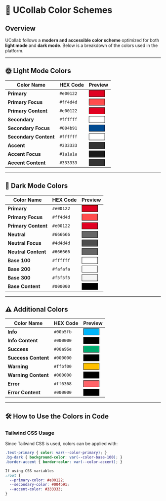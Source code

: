# 🎨 UCollab Color Schemes

##  Overview
UCollab follows a **modern and accessible color scheme** optimized for both **light mode** and **dark mode**. Below is a breakdown of the colors used in the platform.

---

## 🌞 Light Mode Colors
| Color Name       | HEX Code  | Preview |
|-----------------|----------|---------|
|  **Primary** | `#e00122` | <div style="width:50px; height:20px; background-color:#e00122; border:1px solid #000;"></div> |
|  **Primary Focus** | `#ff4d4d` | <div style="width:50px; height:20px; background-color:#ff4d4d; border:1px solid #000;"></div> |
|  **Primary Content** | `#e00122` | <div style="width:50px; height:20px; background-color:#e00122; border:1px solid #000;"></div> |
|  **Secondary** | `#ffffff` | <div style="width:50px; height:20px; background-color:#ffffff; border:1px solid #000;"></div> |
|  **Secondary Focus** | `#004b91` | <div style="width:50px; height:20px; background-color:#004b91; border:1px solid #000;"></div> |
|  **Secondary Content** | `#ffffff` | <div style="width:50px; height:20px; background-color:#ffffff; border:1px solid #000;"></div> |
|  **Accent** | `#333333` | <div style="width:50px; height:20px; background-color:#333333; border:1px solid #000;"></div> |
|  **Accent Focus** | `#1a1a1a` | <div style="width:50px; height:20px; background-color:#1a1a1a; border:1px solid #000;"></div> |
|  **Accent Content** | `#333333` | <div style="width:50px; height:20px; background-color:#333333; border:1px solid #000;"></div> |

---

## 🌙 Dark Mode Colors
| Color Name       | HEX Code  | Preview |
|-----------------|----------|---------|
|  **Primary** | `#e00122` | <div style="width:50px; height:20px; background-color:#e00122; border:1px solid #000;"></div> |
|  **Primary Focus** | `#ff4d4d` | <div style="width:50px; height:20px; background-color:#ff4d4d; border:1px solid #000;"></div> |
|  **Primary Content** | `#e00122` | <div style="width:50px; height:20px; background-color:#e00122; border:1px solid #000;"></div> |
|  **Neutral** | `#666666` | <div style="width:50px; height:20px; background-color:#666666; border:1px solid #000;"></div> |
|  **Neutral Focus** | `#4d4d4d` | <div style="width:50px; height:20px; background-color:#4d4d4d; border:1px solid #000;"></div> |
|  **Neutral Content** | `#666666` | <div style="width:50px; height:20px; background-color:#666666; border:1px solid #000;"></div> |
|  **Base 100** | `#ffffff` | <div style="width:50px; height:20px; background-color:#ffffff; border:1px solid #000;"></div> |
|  **Base 200** | `#fafafa` | <div style="width:50px; height:20px; background-color:#fafafa; border:1px solid #000;"></div> |
|  **Base 300** | `#f5f5f5` | <div style="width:50px; height:20px; background-color:#f5f5f5; border:1px solid #000;"></div> |
|  **Base Content** | `#000000` | <div style="width:50px; height:20px; background-color:#000000; border:1px solid #000;"></div> |

---

## ⚠️ Additional Colors
| Color Name       | HEX Code  | Preview |
|-----------------|----------|---------|
|  **Info** | `#00b5fb` | <div style="width:50px; height:20px; background-color:#00b5fb; border:1px solid #000;"></div> |
|  **Info Content** | `#000000` | <div style="width:50px; height:20px; background-color:#000000; border:1px solid #000;"></div> |
|  **Success** | `#00a96e` | <div style="width:50px; height:20px; background-color:#00a96e; border:1px solid #000;"></div> |
|  **Success Content** | `#000000` | <div style="width:50px; height:20px; background-color:#000000; border:1px solid #000;"></div> |
|  **Warning** | `#ffbf00` | <div style="width:50px; height:20px; background-color:#ffbf00; border:1px solid #000;"></div> |
|  **Warning Content** | `#000000` | <div style="width:50px; height:20px; background-color:#000000; border:1px solid #000;"></div> |
|  **Error** | `#ff6368` | <div style="width:50px; height:20px; background-color:#ff6368; border:1px solid #000;"></div> |
|  **Error Content** | `#000000` | <div style="width:50px; height:20px; background-color:#000000; border:1px solid #000;"></div> |

---

## **🛠️ How to Use the Colors in Code**
### **Tailwind CSS Usage**
Since Tailwind CSS is used, colors can be applied with:
```css
.text-primary { color: var(--color-primary); }
.bg-dark { background-color: var(--color-base-100); }
.border-accent { border-color: var(--color-accent); }

If using CSS variables
:root {
  --primary-color: #e00122;
  --secondary-color: #004b91;
  --accent-color: #333333;
}
